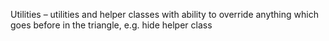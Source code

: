 Utilities – utilities and helper classes with ability to override anything which goes before in the triangle, e.g. hide
helper class
